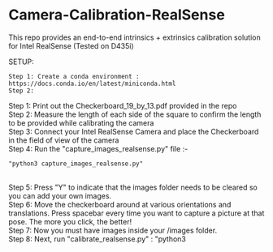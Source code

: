 # Camera-Calibration-RealSense
This repo provides an end-to-end intrinsics + extrinsics calibration solution for Intel RealSense (Tested on D435i)

SETUP: 
```
Step 1: Create a conda environment : https://docs.conda.io/en/latest/miniconda.html
Step 2: 
```

Step 1: Print out the Checkerboard_19_by_13.pdf provided in the repo<br>
Step 2: Measure the length of each side of the square to confirm the length to be provided while calibrating the camera <br>
Step 3: Connect your Intel RealSense Camera and place the Checkerboard in the field of view of the camera <br>
Step 4: Run the "capture_images_realsense.py" file :- 
```
"python3 capture_images_realsense.py"
```
<br>
Step 5: Press "Y" to indicate that the images folder needs to be cleared so you can add your own images. <br> 
Step 6: Move the checkerboard around at various orientations and translations. Press spacebar every time you want to capture a picture at that pose. The more you click, the better! <br>
Step 7: Now you must have images inside your /images folder. <br>
Step 8: Next, run "calibrate_realsense.py" : "python3 <br>
